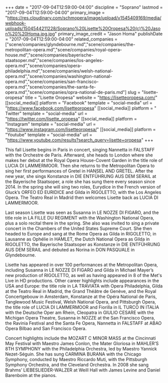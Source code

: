 +++
date = "2017-09-04T12:59:00-04:00"
discipline = "Soprano"
lastmod = "2017-09-04T12:59:00-04:00"
primary_image = "https://res.cloudinary.com/schmopera/image/upload/v1545409169/media/webhook-uploads/1504544211228/Soprano%20Lisette%20Oropesa%20(c)%20Jason%20%20Homa.jpg.jpg"
primary_image_credit = "Jason Homa"
publishDate = "2017-09-04T12:59:00-04:00"
related_companies = ["scene/companies/glyndebourne.md","scene/companies/the-metropolitan-opera.md","scene/companies/royal-opera-house.md","scene/companies/bayerische-staatsoper.md","scene/companies/los-angeles-opera.md","scene/companies/opera-philadelphia.md","scene/companies/welsh-national-opera.md","scene/companies/washington-national-opera.md","scene/companies/san-francisco-opera.md","scene/companies/the-santa-fe-opera.md","scene/companies/opra-national-de-paris.md"]
slug = "lisette-oropesa"
title = "Lisette Oropesa"
website = "https://lisetteoropesa.com/"
[[social_media]]
platform = "Facebook"
template = "social-media"
url = "https://www.facebook.com/lisetteoropesa"
[[social_media]]
platform = " Twitter"
template = "social-media"
url = "https://twitter.com/lisette_oropesa"
[[social_media]]
platform = "Instagram"
template = "social-media"
url = "https://www.instagram.com/lisetteoropesa/"
[[social_media]]
platform = "Youtube"
template = "social-media"
url = "https://www.youtube.com/results?search_query=lisette+oropesa"
+++

This fall Lisette begins in Paris in concert, singing Nannetta in FALSTAFF with the Orchestre de Paris. Afterward, she heads to London where she makes her debut at the Royal Opera House-Covent Garden in the title role of LUCIA DI LAMMERMOOR. Then she returns to the Metropolitan Opera to sing her first performances of Gretel in HANSEL AND GRETEL. After the new year, she sings Konstanze in DIE ENTFÜHRUNG AUS DEM SERAIL at the Bayerische Staatsoper, a role she has sung there every season since 2014. In the spring she will sing two roles, Eurydice in the French version of Gluck’s ORFEO ED EURIDICE and Gilda in RIGOLETTO, with the Los Angeles Opera. The Teatro Real in Madrid then welcomes Lisette back as LUCIA DI LAMMERMOOR.

Last season Lisette was seen as Susanna in LE NOZZE DI FIGARO, and the title role in LA FILLE DU REGIMENT with the Washington National Opera, plus a solo recital there in the spring. She also was invited to sing a private concert in the Chambers of the United States Supreme Court. She then headed to Europe and sang at the Rome Opera as Gilda in RIGOLETTO, in Lausanne as Ophélie in HAMLET, the Dutch National Opera as Gilda in RIGOLETTO, the Bayerische Staatsoper as Konstanze in DIE ENTFÜHRUNG AUS DEM SERAIL and debuted as Norina in DON PASQUALE in Glyndebourne.

Lisette has appeared in over 100 performances at the Metropolitan Opera, including Susanna in LE NOZZE DI FIGARO and Gilda in Michael Mayer’s new production of RIGOLETTO, as well as having appeared in 8 of the Met's Live in HD productions. Other career highlights include appearances in the USA and Europe: the title role in LA TRAVIATA with Opera Philadelphia, Gilda at the Teatro Real in Madrid, the Grand Théâtre de Genève, and the Royal Concertgebouw in Amsterdam, Konstanze at the Opéra National de Paris, Tanglewood Music Festival, Welsh National Opera, and Pittsburgh Opera, the title role of LUCIA DI LAMMERMOOR and Fiorilla in IL TURCO IN ITALIA with the Deutsche Oper am Rhein, Cleopatra in GIULIO CESARE with the Michigan Opera Theatre, Susanna in NOZZE at the San Francisco Opera, the Ravinia Festival and the Santa Fe Opera, Nannetta in FALSTAFF at ABAO Opera Bilbao and San Francisco Opera.

Concert highlights include the MOZART C MINOR MASS at the Cincinnati May Festival with Maestro James Conlon, the Mater Gloriosa in MAHLER’S 8TH SYMPHONY with the Philadelphia Orchestra, led by Maestro Yannick Nezet-Séguin. She has sung CARMINA BURANA with the Chicago Symphony, conducted by Maestro Riccardo Muti, with the Pittsburgh Symphony Orchestra, and the Cleveland Orchestra. In 2008 she sang Brahms’ LIEBESLIEDER-WALZER at Weill Hall with James Levine and Daniel Barenboim at the pianos.
